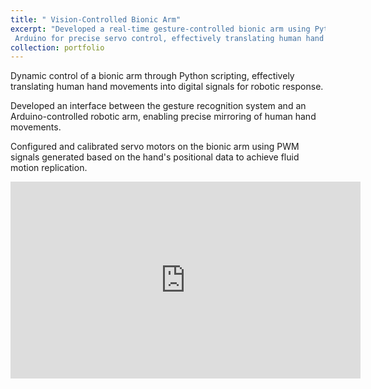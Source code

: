 ```yaml
---
title: " Vision-Controlled Bionic Arm"
excerpt: "Developed a real-time gesture-controlled bionic arm using Python and MediaPipe for hand gesture recognition and
 Arduino for precise servo control, effectively translating human hand movements into synchronized robotic responses.<br/><img src='/images/Vision_Controller.gif'>"
collection: portfolio
---
```


Dynamic control of a bionic arm through Python scripting, effectively translating human hand movements into digital signals for robotic response.

Developed an interface between the gesture recognition system and an Arduino-controlled robotic arm, enabling precise mirroring of human hand movements.

Configured and calibrated servo motors on the bionic arm using PWM signals generated based on the hand's positional data to achieve fluid motion replication.




<iframe width="560" height="315" src="https://www.youtube.com/watch?v=a_JmUwisdN8" title="YouTube video player" frameborder="0" allow="accelerometer; autoplay; clipboard-write; encrypted-media; gyroscope; picture-in-picture; web-share" allowfullscreen></iframe>